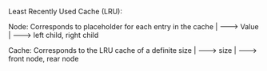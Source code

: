 Least Recently Used Cache (LRU):

Node: Corresponds to placeholder for each entry in the cache
	|
	---> Value
	|
	---> left child, right child

Cache: Corresponds to the LRU cache of a definite size
	|
	---> size
	|
	---> front node, rear node